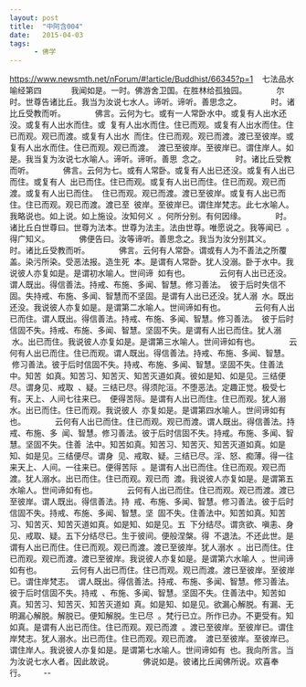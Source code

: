 ```yaml
---
layout: post
title:  "中阿含004"
date:   2015-04-03
tags:
      - 佛学
---
```



https://www.newsmth.net/nForum/#!article/Buddhist/66345?p=1
 
 七法品水喻经第四
   
 　　我闻如是。一时。佛游舍卫国。在胜林给孤独园。
   
 　　尔时。世尊告诸比丘。我当为汝说七水人。谛听。谛听。善思念之。
   
 　　时。诸比丘受教而听。
   
 　　佛言。云何为七。或有一人常卧水中。或复有人出水还没。或复有人出水而住。或
 复有人出水而住。住已而观。或复有人出水而住。住已而观。观已而渡。或复有人出水
 而住。住已而观。观已而渡。渡已至彼岸。或复有人出水而住。住已而观。观已而渡。
 渡已至彼岸。至彼岸已。谓住岸人。如是。我当复为汝说七水喻人。谛听。谛听。善思
 念之。
   
 　　时。诸比丘受教而听。
   
 　　佛言。云何为七。或有人常卧。或复有人出已还没。或复有人出已而住。或复有人
 出已而住。住已而观。或复有人出已而住。住已而观。观已而渡。或复有人出已而住。
 住已而观。观已而渡。渡已至彼岸。或复有人出已而住。住已而观。观已而渡。渡已至
 彼岸。至彼岸已。谓住岸梵志。此七水喻人。我略说也。如上说。如上施设。汝知何义
 。何所分别。有何因缘。
   
 　　时。诸比丘白世尊曰。世尊为法本。世尊为法主。法由世尊。唯愿说之。我等闻已
 。得广知义。
   
 　　佛便告曰。汝等谛听。善思念之。我当为汝分别其义。
   
 　　时。诸比丘受教而听。
   
 　　佛言。云何有人常卧。谓或有人为不善法之所覆盖。染污所染。受恶法报。造生死
 本。是谓有人常卧。犹人没溺。卧于水中。我说彼人亦复如是。是谓初水喻人。世间谛
 如有也。
   
 　　云何有人出已还没。谓人既出。得信善法。持戒、布施、多闻、智慧。修习善法。
 彼于后时失信不固。失持戒、布施、多闻、智慧而不坚固。是谓有人出已还没。犹人溺
 水。既出还没。我说彼人亦复如是。是谓第二水喻人。世间谛如有也。
   
 　　云何有人出已而住。谓人既出。得信善法。持戒、布施、多闻、智慧。修习善法。
 彼于后时信固不失。持戒、布施、多闻、智慧。坚固不失。是谓有人出已而住。犹人溺
 水。出已而住。我说彼人亦复如是。是谓第三水喻人。世间谛如有也。
   
 　　云何有人出已而住。住已而观。谓人既出。得信善法。持戒、布施、多闻、智慧。
 修习善法。彼于后时信固不失。持戒、布施、多闻、智慧。坚固不失。住善法中。知苦
 如真。知苦习、知苦灭、知苦灭道如真。彼如是知、如是见。三结便尽。谓身见、戒取
 、疑。三结已尽。得须陀洹。不堕恶法。定趣正觉。极受七有。天上、人间七往来已。
 便得苦际。是谓有人出已而住。住已而观。犹人溺水。出已而住。住已而观。我说彼人
 亦复如是。是谓第四水喻人。世间谛如有也。
   
 　　云何有人出已而住。住已而观。观已而渡。谓人既出。得信善法。持戒、布施、多
 闻、智慧。修习善法。彼于后时信固不失。持戒。布施、多闻、智慧。坚固不失。住善
 法中。知苦如真。知苦习、知苦灭、知苦灭道如真。如是知、如是见。三结便尽。谓身
 见、戒取、疑。三结已尽。淫、怒、痴薄。得一往来天上、人间。一往来已。便得苦际
 。是谓有人出已而住。住已而观。观已而渡。犹人溺水。出已而住。住已而观。观已而
 渡。我说彼人亦复如是。是谓第五水喻人。世间谛如有也。
   
 　　云何有人出已而住。住已而观。观已而渡。渡已至彼岸。谓人既出。得信善法。持
 戒、布施、多闻、智慧。修习善法。彼于后时信固不失。持戒、布施、多闻、智慧。坚
 固不失。住善法中。知苦如真。知苦习、知苦灭、知苦灭道如真。如是知、如是见。五
 下分结尽。谓贪欲、嗔恚、身见、戒取、疑。五下分结尽已。生于彼间。便般涅槃。得
 不退法。不还此世。是谓有人出已而住。住已而观。观已而渡。渡已至彼岸。犹人溺水
 。出已而住。住已而观。观已而渡。渡已至彼岸。我说彼人亦复如是。是谓第六水喻人
 。世间谛如有也。
   
 　　云何有人出已而住。住已而观。观已而渡。渡已至彼岸。至彼岸已。谓住岸梵志。
 谓人既出。得信善法。持戒、布施、多闻、智慧。修习善法。彼于后时信固不失。持戒
 、布施、多闻、智慧。坚固不失。住善法中。知苦如真。知苦习、知苦灭、知苦灭道如
 真。如是知、如是见。欲漏心解脱。有漏、无明漏心解脱。解脱已。便知解脱。生已尽
 。梵行已立。所作已办。不更受有。知如真。是谓有人出已而住。住已而观。观已而渡
 。渡已至彼岸。至彼岸已。谓住岸梵志。犹人溺水。出已而住。住已而观。观已而渡。
 渡已至彼岸。至彼岸已。谓住岸人。我说彼人亦复如是。是谓第七水喻人。世间谛如有
 也。我向所言。当为汝说七水人者。因此故说。
   
 　　佛说如是。彼诸比丘闻佛所说。欢喜奉行。  
   
 \--
  

